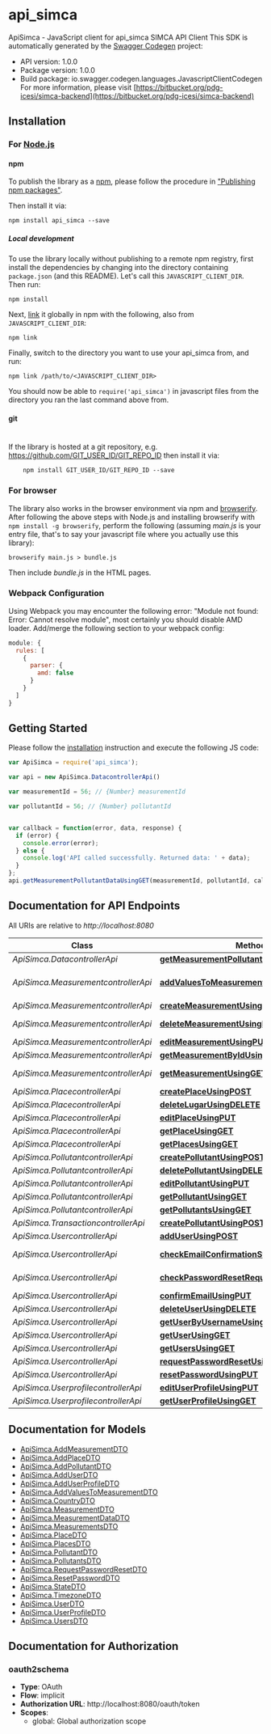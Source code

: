 # api_simca

ApiSimca - JavaScript client for api_simca
SIMCA API Client
This SDK is automatically generated by the [Swagger Codegen](https://github.com/swagger-api/swagger-codegen) project:

- API version: 1.0.0
- Package version: 1.0.0
- Build package: io.swagger.codegen.languages.JavascriptClientCodegen
For more information, please visit [https://bitbucket.org/pdg-icesi/simca-backend](https://bitbucket.org/pdg-icesi/simca-backend)

## Installation

### For [Node.js](https://nodejs.org/)

#### npm

To publish the library as a [npm](https://www.npmjs.com/),
please follow the procedure in ["Publishing npm packages"](https://docs.npmjs.com/getting-started/publishing-npm-packages).

Then install it via:

```shell
npm install api_simca --save
```

##### Local development

To use the library locally without publishing to a remote npm registry, first install the dependencies by changing 
into the directory containing `package.json` (and this README). Let's call this `JAVASCRIPT_CLIENT_DIR`. Then run:

```shell
npm install
```

Next, [link](https://docs.npmjs.com/cli/link) it globally in npm with the following, also from `JAVASCRIPT_CLIENT_DIR`:

```shell
npm link
```

Finally, switch to the directory you want to use your api_simca from, and run:

```shell
npm link /path/to/<JAVASCRIPT_CLIENT_DIR>
```

You should now be able to `require('api_simca')` in javascript files from the directory you ran the last 
command above from.

#### git
#
If the library is hosted at a git repository, e.g.
https://github.com/GIT_USER_ID/GIT_REPO_ID
then install it via:

```shell
    npm install GIT_USER_ID/GIT_REPO_ID --save
```

### For browser

The library also works in the browser environment via npm and [browserify](http://browserify.org/). After following
the above steps with Node.js and installing browserify with `npm install -g browserify`,
perform the following (assuming *main.js* is your entry file, that's to say your javascript file where you actually 
use this library):

```shell
browserify main.js > bundle.js
```

Then include *bundle.js* in the HTML pages.

### Webpack Configuration

Using Webpack you may encounter the following error: "Module not found: Error:
Cannot resolve module", most certainly you should disable AMD loader. Add/merge
the following section to your webpack config:

```javascript
module: {
  rules: [
    {
      parser: {
        amd: false
      }
    }
  ]
}
```

## Getting Started

Please follow the [installation](#installation) instruction and execute the following JS code:

```javascript
var ApiSimca = require('api_simca');

var api = new ApiSimca.DatacontrollerApi()

var measurementId = 56; // {Number} measurementId

var pollutantId = 56; // {Number} pollutantId


var callback = function(error, data, response) {
  if (error) {
    console.error(error);
  } else {
    console.log('API called successfully. Returned data: ' + data);
  }
};
api.getMeasurementPollutantDataUsingGET(measurementId, pollutantId, callback);

```

## Documentation for API Endpoints

All URIs are relative to *http://localhost:8080*

Class | Method | HTTP request | Description
------------ | ------------- | ------------- | -------------
*ApiSimca.DatacontrollerApi* | [**getMeasurementPollutantDataUsingGET**](docs/DatacontrollerApi.md#getMeasurementPollutantDataUsingGET) | **GET** /api/data/v1/data | getMeasurementPollutantData
*ApiSimca.MeasurementcontrollerApi* | [**addValuesToMeasurementUsingPOST**](docs/MeasurementcontrollerApi.md#addValuesToMeasurementUsingPOST) | **POST** /api/measurement/v1/measurement/{measurementId}/add-values | Add values to a measurement
*ApiSimca.MeasurementcontrollerApi* | [**createMeasurementUsingPOST**](docs/MeasurementcontrollerApi.md#createMeasurementUsingPOST) | **POST** /api/measurement/v1/measurement | Create a measurement
*ApiSimca.MeasurementcontrollerApi* | [**deleteMeasurementUsingDELETE**](docs/MeasurementcontrollerApi.md#deleteMeasurementUsingDELETE) | **DELETE** /api/measurement/v1/measurement/{measurementId} | Delete a measurement
*ApiSimca.MeasurementcontrollerApi* | [**editMeasurementUsingPUT**](docs/MeasurementcontrollerApi.md#editMeasurementUsingPUT) | **PUT** /api/measurement/v1/measurement | Edit a measurement
*ApiSimca.MeasurementcontrollerApi* | [**getMeasurementByIdUsingGET**](docs/MeasurementcontrollerApi.md#getMeasurementByIdUsingGET) | **GET** /api/measurement/v1/measurement/{measurementId} | Get measurement by id
*ApiSimca.MeasurementcontrollerApi* | [**getMeasurementUsingGET**](docs/MeasurementcontrollerApi.md#getMeasurementUsingGET) | **GET** /api/measurement/v1/measurements | Get measurements (optional filters)
*ApiSimca.PlacecontrollerApi* | [**createPlaceUsingPOST**](docs/PlacecontrollerApi.md#createPlaceUsingPOST) | **POST** /api/place/v1/place | Create a place
*ApiSimca.PlacecontrollerApi* | [**deleteLugarUsingDELETE**](docs/PlacecontrollerApi.md#deleteLugarUsingDELETE) | **DELETE** /api/place/v1/place/{idPlace} | Delete a place
*ApiSimca.PlacecontrollerApi* | [**editPlaceUsingPUT**](docs/PlacecontrollerApi.md#editPlaceUsingPUT) | **PUT** /api/place/v1/place | Edit a place
*ApiSimca.PlacecontrollerApi* | [**getPlaceUsingGET**](docs/PlacecontrollerApi.md#getPlaceUsingGET) | **GET** /api/place/v1/place/{idPlace} | Get a place
*ApiSimca.PlacecontrollerApi* | [**getPlacesUsingGET**](docs/PlacecontrollerApi.md#getPlacesUsingGET) | **GET** /api/place/v1/places | Get all places
*ApiSimca.PollutantcontrollerApi* | [**createPollutantUsingPOST**](docs/PollutantcontrollerApi.md#createPollutantUsingPOST) | **POST** /api/pollutant/v1/pollutant | Create a pollutant
*ApiSimca.PollutantcontrollerApi* | [**deletePollutantUsingDELETE**](docs/PollutantcontrollerApi.md#deletePollutantUsingDELETE) | **DELETE** /api/pollutant/v1/pollutant/{idPollutant} | Delete a pollutant
*ApiSimca.PollutantcontrollerApi* | [**editPollutantUsingPUT**](docs/PollutantcontrollerApi.md#editPollutantUsingPUT) | **PUT** /api/pollutant/v1/pollutant | Edit a pollutant
*ApiSimca.PollutantcontrollerApi* | [**getPollutantUsingGET**](docs/PollutantcontrollerApi.md#getPollutantUsingGET) | **GET** /api/pollutant/v1/pollutant/{idPollutant} | Get a pollutant
*ApiSimca.PollutantcontrollerApi* | [**getPollutantsUsingGET**](docs/PollutantcontrollerApi.md#getPollutantsUsingGET) | **GET** /api/pollutant/v1/pollutants | Get all pollutants
*ApiSimca.TransactioncontrollerApi* | [**createPollutantUsingPOST1**](docs/TransactioncontrollerApi.md#createPollutantUsingPOST1) | **POST** /api/transaction/v1/donation | Handle transaction
*ApiSimca.UsercontrollerApi* | [**addUserUsingPOST**](docs/UsercontrollerApi.md#addUserUsingPOST) | **POST** /api/user/v1/user | Create a user
*ApiSimca.UsercontrollerApi* | [**checkEmailConfirmationStatusUsingGET**](docs/UsercontrollerApi.md#checkEmailConfirmationStatusUsingGET) | **GET** /api/user/v1/confirm-email | Check an email confirmation status
*ApiSimca.UsercontrollerApi* | [**checkPasswordResetRequestStatusUsingGET**](docs/UsercontrollerApi.md#checkPasswordResetRequestStatusUsingGET) | **GET** /api/user/v1/password-reset | Check password reset request status
*ApiSimca.UsercontrollerApi* | [**confirmEmailUsingPUT**](docs/UsercontrollerApi.md#confirmEmailUsingPUT) | **PUT** /api/user/v1/confirm-email | Confirm email account
*ApiSimca.UsercontrollerApi* | [**deleteUserUsingDELETE**](docs/UsercontrollerApi.md#deleteUserUsingDELETE) | **DELETE** /api/user/v1/user | Delete a user
*ApiSimca.UsercontrollerApi* | [**getUserByUsernameUsingGET**](docs/UsercontrollerApi.md#getUserByUsernameUsingGET) | **GET** /api/user/v1/user/by-username/{userName} | Get user by username
*ApiSimca.UsercontrollerApi* | [**getUserUsingGET**](docs/UsercontrollerApi.md#getUserUsingGET) | **GET** /api/user/v1/user/{id} | Get user by id
*ApiSimca.UsercontrollerApi* | [**getUsersUsingGET**](docs/UsercontrollerApi.md#getUsersUsingGET) | **GET** /api/user/v1/users | Get all users
*ApiSimca.UsercontrollerApi* | [**requestPasswordResetUsingPOST**](docs/UsercontrollerApi.md#requestPasswordResetUsingPOST) | **POST** /api/user/v1/password-reset | Request a password reset
*ApiSimca.UsercontrollerApi* | [**resetPasswordUsingPUT**](docs/UsercontrollerApi.md#resetPasswordUsingPUT) | **PUT** /api/user/v1/password-reset | Reset user password
*ApiSimca.UserprofilecontrollerApi* | [**editUserProfileUsingPUT**](docs/UserprofilecontrollerApi.md#editUserProfileUsingPUT) | **PUT** /api/userprofile/v1/profile | Edit a user profile
*ApiSimca.UserprofilecontrollerApi* | [**getUserProfileUsingGET**](docs/UserprofilecontrollerApi.md#getUserProfileUsingGET) | **GET** /api/userprofile/v1/profile/{id} | Get user profile


## Documentation for Models

 - [ApiSimca.AddMeasurementDTO](docs/AddMeasurementDTO.md)
 - [ApiSimca.AddPlaceDTO](docs/AddPlaceDTO.md)
 - [ApiSimca.AddPollutantDTO](docs/AddPollutantDTO.md)
 - [ApiSimca.AddUserDTO](docs/AddUserDTO.md)
 - [ApiSimca.AddUserProfileDTO](docs/AddUserProfileDTO.md)
 - [ApiSimca.AddValuesToMeasurementDTO](docs/AddValuesToMeasurementDTO.md)
 - [ApiSimca.CountryDTO](docs/CountryDTO.md)
 - [ApiSimca.MeasurementDTO](docs/MeasurementDTO.md)
 - [ApiSimca.MeasurementDataDTO](docs/MeasurementDataDTO.md)
 - [ApiSimca.MeasurementsDTO](docs/MeasurementsDTO.md)
 - [ApiSimca.PlaceDTO](docs/PlaceDTO.md)
 - [ApiSimca.PlacesDTO](docs/PlacesDTO.md)
 - [ApiSimca.PollutantDTO](docs/PollutantDTO.md)
 - [ApiSimca.PollutantsDTO](docs/PollutantsDTO.md)
 - [ApiSimca.RequestPasswordResetDTO](docs/RequestPasswordResetDTO.md)
 - [ApiSimca.ResetPasswordDTO](docs/ResetPasswordDTO.md)
 - [ApiSimca.StateDTO](docs/StateDTO.md)
 - [ApiSimca.TimezoneDTO](docs/TimezoneDTO.md)
 - [ApiSimca.UserDTO](docs/UserDTO.md)
 - [ApiSimca.UserProfileDTO](docs/UserProfileDTO.md)
 - [ApiSimca.UsersDTO](docs/UsersDTO.md)


## Documentation for Authorization


### oauth2schema

- **Type**: OAuth
- **Flow**: implicit
- **Authorization URL**: http://localhost:8080/oauth/token
- **Scopes**: 
  - global: Global authorization scope

